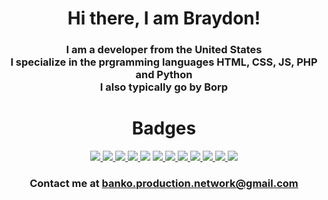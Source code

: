 <h1 align="center">Hi there, I am Braydon!</h1>

<div>
  <h3 align="center">
    I am a developer from the United States<br>
    I specialize in the prgramming languages HTML, CSS, JS, PHP and Python<br>
    I also typically go by Borp
  </h3>
</div>

<h1 align="center">Badges</h1>
<div align="center">
  <a href="https://html.spec.whatwg.org/"><img src="https://img.shields.io/badge/HTML-Hyper%20Text%20Markup%20Language-orange?style=for-the-badge&logo=HTML5&logoColor=white"/> </a>
  <a href="https://www.php.net/"><img src="https://img.shields.io/badge/PHP-Hypertext%20Preprocessor-blueviolet?style=for-the-badge&logo=PHP&logoColor=white"/> </a>
  <a href="https://www.javascript.com/"><img src="https://img.shields.io/badge/JS-JavaScript-fbff00?style=for-the-badge&logo=javascript&logoColor=white"/> </a>
  <a href="https://www.w3.org/Style/CSS/Overview.en.html"><img src="https://img.shields.io/badge/CSS-Cascading%20Style%20Sheet-blue?style=for-the-badge&logo=css3&logoColor=white"/> </a>
  <a href="https://www.python.org/"><img src="https://img.shields.io/badge/PY-Python%203-blue?style=for-the-badge&logo=python&logoColor=white"/></a>
  <a href="https://code.visualstudio.com/"><img src="https://img.shields.io/badge/VSCODE-Visual%20Studio%20Code-blue?style=for-the-badge&logo=visual-studio-code&logoColor=white"/> </a>
  <a href="https://www.microsoft.com/en-us/windows/get-windows-10"><img src="https://img.shields.io/badge/Microsoft-Windows%2010%20Home-38a5e0?style=for-the-badge&logo=windows&logoColor=white"/> </a>
  <a href="https://docker.com"><img src="https://img.shields.io/badge/Docker-Container%20Platform-blue?style=for-the-badge&logo=docker&logoColor=white"/> </a>
  <a href="https://discord.com/"><img src="https://img.shields.io/badge/discord-banko%233934-purple?style=for-the-badge&logo=discord&logoColor=white"/> </a>
  <a href="https://micrsoft.com/"><img src="https://img.shields.io/badge/C%20Sharp-Microsoft%20.NET%20Programming-green?style=for-the-badge&logo=c-sharp&logoColor=white" /> </a>
  <a href="https://www.java.com/"><img src="https://img.shields.io/badge/Java-Oracle%20Corporation-orange?style=for-the-badge&logo=java&logoColor=white" /> </a>
  <a href="https://www.jetbrains.com/"><img src="https://img.shields.io/badge/JetBrains-IDE%20Software-pink?style=for-the-badge&logo=jetbrains&logoColor=white" /></a>
</div>
<h3 align="center">Contact me at <a href="mailto:banko.production.network@gmail.com">banko.production.network@gmail.com</a></h3>

